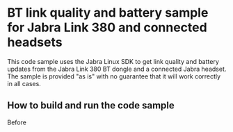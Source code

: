 # BT link quality and battery sample for Jabra Link 380 and connected headsets
This code sample uses the Jabra Linux SDK to get link quality and battery updates from the Jabra Link 380 BT dongle and a connected Jabra headset. The sample is provided "as is" with no guarantee that it will work correctly in all cases. 

## How to build and run the code sample
Before 
